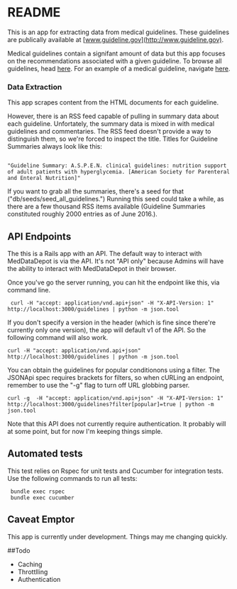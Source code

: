 # README

This is an app for extracting data from medical guidelines.  These guidelines are
publically available at [www.guideline.gov](http://www.guideline.gov).

Medical guidelines contain a signifant amount of data
but this app focuses on the recommendations associated with a given guideline.
To browse all guidelines, head [here](http://www.guideline.gov/browse/by-topic.aspx).
For an example of a medical guideline, navigate [here](http://www.guideline.gov/content.aspx?id=34838).

### Data Extraction

This app scrapes content from the HTML documents for each guideline.

However, there is an RSS feed capable of pulling in summary data about each guideline. 
Unfortately, the summary data is mixed in with medical guidelines 
and commentaries. The RSS feed doesn't provide a way to distinguish them, so we're 
forced to inspect the title.  Titles for Guideline Summaries always look like this:

```

"Guideline Summary: A.S.P.E.N. clinical guidelines: nutrition support of adult patients with hyperglycemia. [American Society for Parenteral and Enteral Nutrition]"

```

If you want to grab all the summaries, there's a seed for that
("db/seeds/seed_all_guidelines.") Running this seed could take a while, as 
there are a few thousand RSS items available (Guideline Summaries constituted 
roughly 2000 entries as of June 2016.).


## API Endpoints

The this is a Rails app with an API. The default way to interact with 
MedDataDepot is via
the API. It's not "API only" because Admins will have the ability to interact 
with MedDataDepot in their browser.

Once you've go the server running, you can hit the endpoint like this, via command line.

```
 curl -H "accept: application/vnd.api+json" -H "X-API-Version: 1" http://localhost:3000/guidelines | python -m json.tool  

```

If you don't specify a version in the header (which is fine since there're 
currently only one version), the app  will default v1 of the API. So the 
following command will also work.

```
curl -H "accept: application/vnd.api+json" http://localhost:3000/guidelines | python -m json.tool

```

You can obtain the guidelines for popular conditionons using a filter.  The 
JSONApi spec requires brackets for filters, so when cURLing an endpoint, remember to use
the "-g" flag to turn off URL globbing parser.

```
curl -g  -H "accept: application/vnd.api+json" -H "X-API-Version: 1" http://localhost:3000/guidelines?filter[popular]=true | python -m json.tool  

```




Note that this API does not currently require authentication.  It probably will at some
point, but for now I'm keeping things simple.


## Automated tests
This test relies on Rspec for unit tests and Cucumber for integration tests.
Use the following commands to run all tests:

```
 bundle exec rspec
 bundle exec cucumber
```

## Caveat Emptor

This app is currently under development.  Things may me changing quickly.


##Todo
* Caching
* Throttlling
* Authentication
